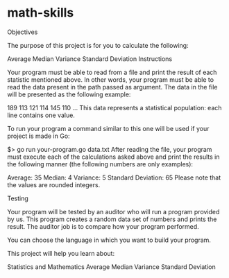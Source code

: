 # math-skills
Objectives

The purpose of this project is for you to calculate the following:

Average
Median
Variance
Standard Deviation
Instructions

Your program must be able to read from a file and print the result of each statistic mentioned above. In other words, your program must be able to read the data present in the path passed as argument. The data in the file will be presented as the following example:

189
113
121
114
145
110
...
This data represents a statistical population: each line contains one value.

To run your program a command similar to this one will be used if your project is made in Go:

$> go run your-program.go data.txt
After reading the file, your program must execute each of the calculations asked above and print the results in the following manner (the following numbers are only examples):

Average: 35
Median: 4
Variance: 5
Standard Deviation: 65
Please note that the values are rounded integers.

Testing

Your program will be tested by an auditor who will run a program provided by us. This program creates a random data set of numbers and prints the result. The auditor job is to compare how your program performed.

You can choose the language in which you want to build your program.

This project will help you learn about:

Statistics and Mathematics
Average
Median
Variance
Standard Deviation
